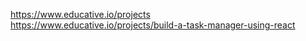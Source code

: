    https://www.educative.io/projects  <br>
   https://www.educative.io/projects/build-a-task-manager-using-react
